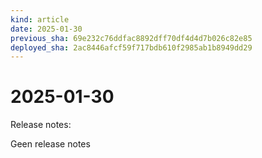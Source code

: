 ```yaml
---
kind: article
date: 2025-01-30
previous_sha: 69e232c76ddfac8892dff70df4d4d7b026c82e85
deployed_sha: 2ac8446afcf59f717bdb610f2985ab1b8949dd29
---
```


# 2025-01-30

Release notes:

Geen release notes
